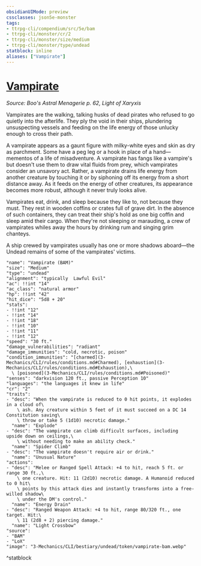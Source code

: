 ```yaml
---
obsidianUIMode: preview
cssclasses: json5e-monster
tags:
- ttrpg-cli/compendium/src/5e/bam
- ttrpg-cli/monster/cr/2
- ttrpg-cli/monster/size/medium
- ttrpg-cli/monster/type/undead
statblock: inline
aliases: ["Vampirate"]
---
```

# [Vampirate](3-Mechanics\CLI\bestiary\undead/vampirate-bam.md)
*Source: Boo's Astral Menagerie p. 62, Light of Xaryxis*  

Vampirates are the walking, talking husks of dead pirates who refused to go quietly into the afterlife. They ply the void in their ships, plundering unsuspecting vessels and feeding on the life energy of those unlucky enough to cross their path.

A vampirate appears as a gaunt figure with milky-white eyes and skin as dry as parchment. Some have a peg leg or a hook in place of a hand—mementos of a life of misadventure. A vampirate has fangs like a vampire's but doesn't use them to draw vital fluids from prey, which vampirates consider an unsavory act. Rather, a vampirate drains life energy from another creature by touching it or by siphoning off its energy from a short distance away. As it feeds on the energy of other creatures, its appearance becomes more robust, although it never truly looks alive.

Vampirates eat, drink, and sleep because they like to, not because they must. They rest in wooden coffins or crates full of grave dirt. In the absence of such containers, they can treat their ship's hold as one big coffin and sleep amid their cargo. When they're not sleeping or marauding, a crew of vampirates whiles away the hours by drinking rum and singing grim chanteys.

A ship crewed by vampirates usually has one or more shadows aboard—the Undead remains of some of the vampirates' victims.

```statblock
"name": "Vampirate (BAM)"
"size": "Medium"
"type": "undead"
"alignment": "typically  Lawful Evil"
"ac": !!int "14"
"ac_class": "natural armor"
"hp": !!int "42"
"hit_dice": "5d8 + 20"
"stats":
- !!int "12"
- !!int "14"
- !!int "18"
- !!int "10"
- !!int "11"
- !!int "12"
"speed": "30 ft."
"damage_vulnerabilities": "radiant"
"damage_immunities": "cold, necrotic, poison"
"condition_immunities": "[charmed](3-Mechanics/CLI/rules/conditions.md#Charmed), [exhaustion](3-Mechanics/CLI/rules/conditions.md#Exhaustion),\
  \ [poisoned](3-Mechanics/CLI/rules/conditions.md#Poisoned)"
"senses": "darkvision 120 ft., passive Perception 10"
"languages": "the languages it knew in life"
"cr": "2"
"traits":
- "desc": "When the vampirate is reduced to 0 hit points, it explodes in a cloud of\
    \ ash. Any creature within 5 feet of it must succeed on a DC 14 Constitution saving\
    \ throw or take 5 (1d10) necrotic damage."
  "name": "Explode"
- "desc": "The vampirate can climb difficult surfaces, including upside down on ceilings,\
    \ without needing to make an ability check."
  "name": "Spider Climb"
- "desc": "The vampirate doesn't require air or drink."
  "name": "Unusual Nature"
"actions":
- "desc": "Melee or Ranged Spell Attack: +4 to hit, reach 5 ft. or range 30 ft.,\
    \ one creature. Hit: 11 (2d10) necrotic damage. A Humanoid reduced to 0 hit\
    \ points by this attack dies and instantly transforms into a free-willed shadow\
    \ under the DM's control."
  "name": "Energy Drain"
- "desc": "Ranged Weapon Attack: +4 to hit, range 80/320 ft., one target. Hit:\
    \ 11 (2d8 + 2) piercing damage."
  "name": "Light Crossbow"
"source":
- "BAM"
- "LoX"
"image": "3-Mechanics/CLI/bestiary/undead/token/vampirate-bam.webp"
```
^statblock